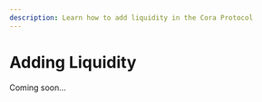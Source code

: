 ```yaml
---
description: Learn how to add liquidity in the Cora Protocol
---
```


# Adding Liquidity

Coming soon...
